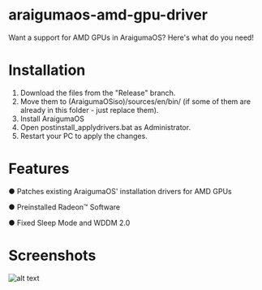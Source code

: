 # araigumaos-amd-gpu-driver
Want a support for AMD GPUs in AraigumaOS? Here's what do you need!

# Installation
1. Download the files from the "Release" branch.
2. Move them to (AraigumaOSiso)/sources/en/bin/ (if some of them are already in this folder - just replace them).
3. Install AraigumaOS
4. Open postinstall_applydrivers.bat as Administrator.
5. Restart your PC to apply the changes.

# Features
● Patches existing AraigumaOS' installation drivers for AMD GPUs

● Preinstalled Radeon™ Software

● Fixed Sleep Mode and WDDM 2.0

# Screenshots
![alt text](https://media.discordapp.net/attachments/742302504909275221/921058698904891453/Screenshot_AraigumaOS_16_12_2021_22_10_23.png?width=1920&height=1080)
